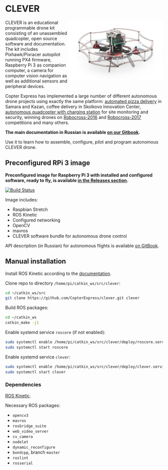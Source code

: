# CLEVER

<img src="docs/assets/clever3.png" align="right" width="300px" alt="CLEVER drone">

CLEVER is an educational programmable drone kit consisting of an unassembled quadcopter, open source software and documentation. The kit includes Pixhawk/Pixracer autopilot running PX4 firmware, Raspberry Pi 3 as companion computer, a camera for computer vision navigation as well as additional sensors and peripheral devices.

Copter Express has implemented a large number of different autonomous drone projects using exactly the same platform: [automated pizza delivery](https://www.youtube.com/watch?v=hmkAoZOtF58) in Samara and Kazan, coffee delivery in Skolkovo Innovation Center, [autonomous quadcopter with charging station](https://www.youtube.com/watch?v=RjX6nUqw1mI) for site monitoring and security, winning drones on [Robocross-2016](https://www.youtube.com/watch?v=dGbDaz_VmYU) and [Robocross-2017](https://youtu.be/AQnd2CRczbQ) competitions and many others.

**The main documentation in Russian is available [on our Gitbook](https://clever.copterexpress.com/).**

Use it to learn how to assemble, configure, pilot and program autonomous CLEVER drone.

## Preconfigured RPi 3 image

**Preconfigured image for Raspberry Pi 3 with installed and configured software, ready to fly, is available [in the Releases section](https://github.com/CopterExpress/clever/releases).**

[![Build Status](https://travis-ci.org/CopterExpress/clever.svg?branch=master)](https://travis-ci.org/urpylka/clever)

Image includes:

* Raspbian Stretch
* ROS Kinetic
* Configured networking
* OpenCV
* mavros
* CLEVER software bundle for autonomous drone control

API description (in Russian) for autonomous flights is available [on GitBook](https://copterexpress.gitbooks.io/clever/simple_offboard.html).

## Manual installation

Install ROS Kinetic according to the [documentation](http://wiki.ros.org/kinetic/Installation).

Clone repo to directory `/home/pi/catkin_ws/src/clever`:

```bash
cd ~/catkin_ws/src
git clone https://github.com/CopterExpress/clever.git clever
```

Build ROS packages:

```bash
cd ~/catkin_ws
catkin_make -j1
```

Enable systemd service `roscore` (if not enabled):

```bash
sudo systemctl enable /home/pi/catkin_ws/src/clever/deploy/roscore.service
sudo systemctl start roscore
```

Enable systemd service `clever`:

```bash
sudo systemctl enable /home/pi/catkin_ws/src/clever/deploy/clever.service
sudo systemctl start clever
```

### Dependencies

[ROS Kinetic](http://wiki.ros.org/kinetic).

Necessary ROS packages:

* `opencv3`
* `mavros`
* `rosbridge_suite`
* `web_video_server`
* `cv_camera`
* `nodelet`
* `dynamic_reconfigure`
* `bondcpp`, branch `master`
* `roslint`
* `rosserial`
